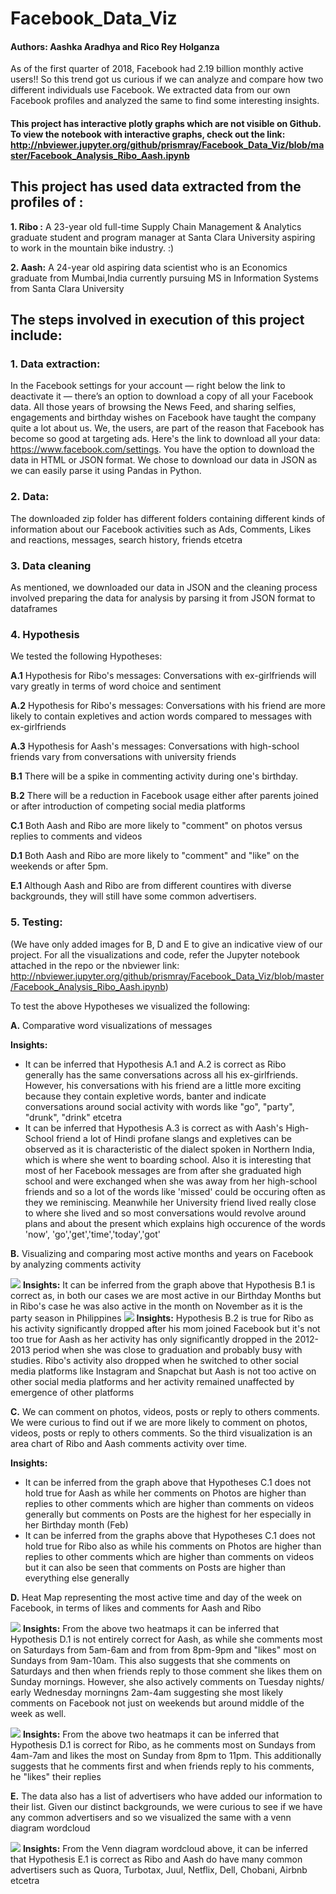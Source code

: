 # Facebook_Data_Viz

#### Authors: Aashka Aradhya and Rico Rey Holganza
As of the first quarter of 2018, Facebook had 2.19 billion monthly active users!!
So this trend got us curious if we can analyze and compare how two different individuals use Facebook. We extracted data from our own Facebook profiles and analyzed the same to find some interesting insights.

#### This project has interactive plotly graphs which are not visible on Github. To view the notebook with interactive graphs, check out the link: http://nbviewer.jupyter.org/github/prismray/Facebook_Data_Viz/blob/master/Facebook_Analysis_Ribo_Aash.ipynb

## **This project has used data extracted from the profiles of :**

**1. Ribo :** A 23-year old full-time Supply Chain Management & Analytics graduate student and program manager at Santa Clara University aspiring to work in the mountain bike industry. :)

**2. Aash:** A 24-year old aspiring data scientist who is an Economics graduate from Mumbai,India currently pursuing MS in Information Systems from Santa Clara University

## **The steps involved in execution of this project include:**

### **1. Data extraction:** 
In the Facebook settings for your account — right below the link to deactivate it — there’s an option to download a copy of all your Facebook data. All those years of browsing the News Feed, and sharing selfies, engagements and birthday wishes on Facebook have taught the company quite a lot about us. We, the users, are part of the reason that Facebook has become so good at targeting ads. Here's the link to download all your data: https://www.facebook.com/settings. You have the option to download the data in HTML or JSON format. We chose to download our data in JSON as we can easily parse it using Pandas in Python.

### **2. Data:** 
The downloaded zip folder has different folders containing different kinds of information about our Facebook activities such as Ads, Comments, Likes and reactions, messages, search history, friends etcetra

### **3. Data cleaning** 
As mentioned, we downloaded our data in JSON and the cleaning process involved preparing the data for analysis by parsing it from JSON format to dataframes

### **4. Hypothesis** 
We tested the following Hypotheses:

**A.1** Hypothesis for Ribo's messages: Conversations with ex-girlfriends will vary greatly in terms of word choice and sentiment

**A.2** Hypothesis for Ribo's messages: Conversations with his friend are more likely to contain expletives and action words compared to messages with ex-girlfriends

**A.3** Hypothesis for Aash's messages: Conversations with high-school friends vary from conversations with university friends

**B.1** There will be a spike in commenting activity during one's birthday.

**B.2** There will be a reduction in Facebook usage either after parents joined or after introduction of competing social media platforms

**C.1** Both Aash and Ribo are more likely to "comment" on photos versus replies to comments and videos

**D.1** Both Aash and Ribo are more likely to "comment" and "like" on the weekends or after 5pm.

**E.1** Although Aash and Ribo are from different countires with diverse backgrounds, they will still have some common advertisers.

### **5. Testing:** 
(We have only added images for B, D and E to give an indicative view of our project. For all the visualizations and code, refer the Jupyter notebook attached in the repo or the nbviewer link: http://nbviewer.jupyter.org/github/prismray/Facebook_Data_Viz/blob/master/Facebook_Analysis_Ribo_Aash.ipynb) 

To test the above Hypotheses we visualized the following:

**A.** Comparative word visualizations of messages

**Insights:** 
* It can be inferred that Hypothesis A.1 and A.2 is correct as Ribo generally has the same conversations across all his ex-girlfriends. However, his conversations with his friend are a little more exciting because they contain expletive words, banter and indicate conversations around social activity with words like "go", "party", "drunk", "drink" etcetra
* It can be inferred that Hypothesis A.3 is correct as with Aash's High-School friend a lot of Hindi profane slangs and expletives can be observed as it is characteristic of the dialect spoken in Northern India, which is where she went to boarding school. Also it is interesting that most of her Facebook messages are from after she graduated high school and were exchanged when she was away from her high-school friends and so a lot of the words like 'missed' could be occuring often as they we reminiscing. Meanwhile her University friend lived really close to where she lived and so most conversations would revolve around plans and about the present which explains high occurence of the words 'now', 'go','get','time','today','got'

**B.** Visualizing and comparing most active months and years on Facebook by analyzing comments activity

![](Images/B.1_Facebook_activity_over_years.png)
**Insights:** It can be inferred from the graph above that Hypothesis B.1 is correct as, in both our cases we are most active in our Birthday Months but in Ribo's case he was also active in the month on November as it is the party season in Philippines
![](Images/B.2_Facebook_activity_over_months.png)
**Insights:** Hypothesis B.2 is true for Ribo as his activity significantly dropped after his mom joined Facebook but it's not too true for Aash as her activity has only significantly dropped in the 2012-2013 period when she was close to graduation and probably busy with studies. Ribo's activity also dropped when he switched to other social media platforms like Instagram and Snapchat but Aash is not too active on other social media platforms and her activity remained unaffected by emergence of other platforms

**C.** We can comment on photos, videos, posts or reply to others comments. We were curious to find out if we are more likely to comment on photos, videos, posts or reply to others comments. So the third visualization is an area chart of Ribo and Aash comments activity over time.

**Insights:**
* It can be inferred from the graph above that Hypotheses C.1 does not hold true for Aash as while her comments on Photos are higher than replies to other comments which are higher than comments on videos generally but comments on Posts are the highest for her especially in her Birthday month (Feb)
* It can be inferred from the graphs above that Hypotheses C.1 does not hold true for Ribo also as while his comments on Photos are higher than replies to other comments which are higher than comments on videos but it can also be seen that comments on Posts are higher than everything else generally

**D.** Heat Map representing the most active time and day of the week on Facebook, in terms of likes and comments for Aash and Ribo

![](Images/D.1.2_HeatMap_Facebook_Comments_Aash.png)
**Insights:** From the above two heatmaps it can be inferred that Hypothesis D.1 is not entirely correct for Aash, as while she comments most on Saturdays from 5am-6am and from from 8pm-9pm and "likes" most on Sundays from 9am-10am. This also suggests that she comments on Saturdays and then when friends reply to those comment she likes them on Sunday mornings. However, she also actively comments on Tuesday nights/ early Wednesday morningns 2am-4am suggesting she most likely comments on Facebook not just on weekends but around middle of the week as well.

![](Images/D.1.1_HeatMap_Facebook_Comments_Ribo.png)
**Insights:** From the above two heatmaps it can be inferred that Hypothesis D.1 is correct for Ribo, as he comments most on Sundays from 4am-7am and likes the most on Sunday from 8pm to 11pm. This additionally suggests that he comments first and when friends reply to his comments, he "likes" their replies

**E.** The data also has a list of advertisers who have added our information to their list. Given our distinct backgrounds, we were curious to see if we have any common advertisers and so we visualized the same with a venn diagram wordcloud

![](Images/E.1_Common_Advertisers_VennWordcloud.png)
**Insights:** From the Venn diagram wordcloud above, it can be inferred that Hypothesis E.1 is correct as Ribo and Aash do have many common advertisers such as Quora, Turbotax, Juul, Netflix, Dell, Chobani, Airbnb etcetra
